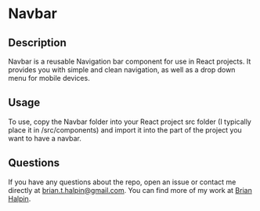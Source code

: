 # Navbar

## Description
Navbar is a reusable Navigation bar component for use in React projects.  It provides you with simple and clean navigation, as well as a drop down menu for mobile devices.

## Usage
To use, copy the Navbar folder into your React project src folder (I typically place it in /src/components) and import it into the part of the project you want to have a navbar.

## Questions
If you have any questions about the repo, open an issue or contact me directly at <brian.t.halpin@gmail.com>. You can find more of my work at [Brian Halpin](https://github.com/bthalpin).

